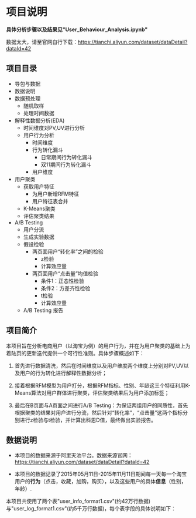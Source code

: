 # 项目说明
**具体分析步骤以及结果见"User_Behaviour_Analysis.ipynb"**

数据太大，请至官网自行下载：https://tianchi.aliyun.com/dataset/dataDetail?dataId=42

## 项目目录
- 导包与数据
- 数据说明
- 数据预处理
  - 随机取样
  - 处理时间数据
- 解释性数据分析(EDA)
  - 时间维度对PV,UV进行分析
  - 用户行为分析
    - 时间维度
    - 行为转化漏斗
      - 日常期间行为转化漏斗
      - 双11期间行为转化漏斗
    - 用户维度
- 用户聚类
  - 获取用户特征
    - 为用户新增RFM特征
    - 用户特征表合并
  - K-Means聚类
  - 评估聚类结果
- A/B Testing
  - 用户分流
  - 生成实验数据
  - 假设检验
    - 两页面用户“转化率”之间的检验
      - z检验
      - 计算效应量
    - 两页面用户“点击量”均值检验
      - 条件1：正态性检验
      - 条件2：方差齐性检验
      - t检验
      - 计算效应量
  - A/B Testing 报告

## 项目简介

本项目旨在分析电商用户（以淘宝为例）的用户行为，并在为用户聚类的基础上为着陆页的更新迭代提供一个可行性准则。具体步骤概述如下：

1. 首先进行数据清洗，然后在时间维度以及用户维度两个维度上分别对PV,UV以及用户的行为转化进行解释性数据分析；

2. 接着根据RFM模型为用户打分，根据RFM指标、性别、年龄这三个特征利用K-Means算法对用户群体进行聚类，评估聚类结果后为用户添加标签；

3. 最后在B页面与A页面之间进行A/B Testing：为保证两组用户的同质性，首先根据聚类的结果对用户进行分流，然后针对“转化率”，“点击量”这两个指标分别进行z检验与t检验，并计算出科恩D值，最终做出实验报告。
## 数据说明
- 本项目的数据来源于阿里天池平台。数据来源官网：https://tianchi.aliyun.com/dataset/dataDetail?dataId=42

- 本项目的数据记录了2015年05月11日-2015年11月11日期间每一天每一个淘宝用户的**行为**（点击，收藏，加购，购买），以及这些用户的具体**信息**（性别，年龄）.

本项目共使用了两个表"user_info_format1.csv"(约42万行数据)与"user_log_format1.csv"(约5千万行数据)，每个表字段的具体说明如下：
